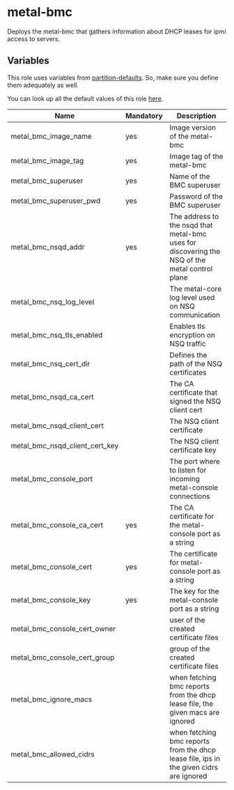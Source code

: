 # metal-bmc

Deploys the metal-bmc that gathers information about DHCP leases for ipmi access to servers.

## Variables

This role uses variables from [partition-defaults](/partition). So, make sure you define them adequately as well.

You can look up all the default values of this role [here](defaults/main.yaml).

| Name                           | Mandatory | Description                                                                                    |
| ------------------------------ | --------- | ---------------------------------------------------------------------------------------------- |
| metal_bmc_image_name           | yes       | Image version of the metal-bmc                                                                 |
| metal_bmc_image_tag            | yes       | Image tag of the metal-bmc                                                                     |
| metal_bmc_superuser            | yes       | Name of the BMC superuser                                                                      |
| metal_bmc_superuser_pwd        | yes       | Password of the BMC superuser                                                                  |
| metal_bmc_nsqd_addr            | yes       | The address to the nsqd that metal-bmc uses for discovering the NSQ of the metal control plane |
| metal_bmc_nsq_log_level        |           | The metal-core log level used on NSQ communication                                             |
| metal_bmc_nsq_tls_enabled      |           | Enables tls encryption on NSQ traffic                                                          |
| metal_bmc_nsq_cert_dir         |           | Defines the path of the NSQ certificates                                                       |
| metal_bmc_nsqd_ca_cert         |           | The CA certificate that signed the NSQ client cert                                             |
| metal_bmc_nsqd_client_cert     |           | The NSQ client certificate                                                                     |
| metal_bmc_nsqd_client_cert_key |           | The NSQ client certificate key                                                                 |
| metal_bmc_console_port         |           | The port where to listen for incoming metal-console connections                                |
| metal_bmc_console_ca_cert      | yes       | The CA certificate for the metal-console port as a string                                      |
| metal_bmc_console_cert         | yes       | The certificate for metal-console port as a string                                             |
| metal_bmc_console_key          | yes       | The key for the metal-console port  as a string                                                |
| metal_bmc_console_cert_owner   |           | user of the created certificate files                                                          |
| metal_bmc_console_cert_group   |           | group of the created certificate files                                                         |
| metal_bmc_ignore_macs          |           | when fetching bmc reports from the dhcp lease file, the given macs are ignored                 |
| metal_bmc_allowed_cidrs        |           | when fetching bmc reports from the dhcp lease file, ips in the given cidrs are ignored         |
